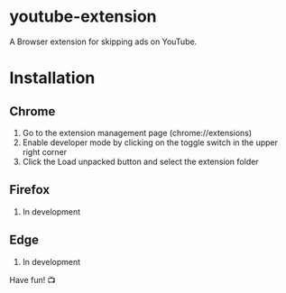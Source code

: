 # youtube-extension
A Browser extension for skipping ads on YouTube.

# Installation

## Chrome
1. Go to the extension management page (chrome://extensions)
2. Enable developer mode by clicking on the toggle switch in the upper right corner
3. Click the Load unpacked button and select the extension folder

## Firefox
1. In development

## Edge
1. In development

   
Have fun! 📺

